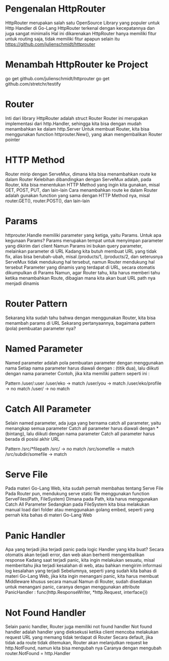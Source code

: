 # Pengenalan HttpRouter

HttpRouter merupakan salah satu OpenSource Library yang populer untuk Http Handler di Go-Lang
HttpRouter terkenal dengan kecepatannya dan juga sangat minimalis
Hal ini dikarenakan HttpRouter hanya memiliki fitur untuk routing saja, tidak memiliki fitur apapun selain itu
https://github.com/julienschmidt/httprouter

# Menambah HttpRouter ke Project

go get github.com/julienschmidt/httprouter
go get github.com/stretchr/testify

# Router

Inti dari library HttpRouter adalah struct Router
Router ini merupakan implementasi dari http.Handler, sehingga kita bisa dengan mudah menambahkan ke dalam http.Server
Untuk membuat Router, kita bisa menggunakan function httprouter.New(), yang akan mengembalikan Router pointer

# HTTP Method

Router mirip dengan ServeMux, dimana kita bisa menambahkan route ke dalam Router
Kelebihan dibandingkan dengan ServeMux adalah, pada Router, kita bisa menentukan HTTP Method yang ingin kita gunakan, misal GET, POST, PUT, dan lain-lain
Cara menambahkan route ke dalam Router adalah gunakan function yang sama dengan HTTP Method nya, misal router.GET(), router.POST(), dan lain-lain

# Params

httprouter.Handle memiliki parameter yang ketiga, yaitu Params. Untuk apa kegunaan Params?
Params merupakan tempat untuk menyimpan parameter yang dikirim dari client
Namun Params ini bukan query parameter, melainkan parameter di URL
Kadang kita butuh membuat URL yang tidak fix, alias bisa berubah-ubah, misal /products/1, /products/2, dan seterusnya
ServeMux tidak mendukung hal tersebut, namun Router mendukung hal tersebut
Parameter yang dinamis yang terdapat di URL, secara otomatis dikumpulkan di Params
Namun, agar Router tahu, kita harus memberi tahu ketika menambahkan Route, dibagian mana kita akan buat URL path nya menjadi dinamis

# Router Pattern

Sekarang kita sudah tahu bahwa dengan menggunakan Router, kita bisa menambah params di URL
Sekarang pertanyaannya, bagaimana pattern (pola) pembuatan parameter nya?

# Named Parameter

Named parameter adalah pola pembuatan parameter dengan menggunakan nama
Setiap nama parameter harus diawali dengan : (titik dua), lalu diikuti dengan nama parameter
Contoh, jika kita memiliki pattern seperti ini :

Pattern /user/:user
/user/eko -> match
/user/you -> match
/user/eko/profile -> no match
/user/ -> no match

# Catch All Parameter

Selain named parameter, ada juga yang bernama catch all parameter, yaitu menangkap semua parameter
Catch all parameter harus diawali dengan \* (bintang), lalu diikuti dengan nama parameter
Catch all parameter harus berada di posisi akhir URL

Pattern /src/\*filepath
/src/ -> no match
/src/somefile -> match
/src/subdir/somefile -> match

# Serve File

Pada materi Go-Lang Web, kita sudah pernah membahas tentang Serve File
Pada Router pun, mendukung serve static file menggunakan function ServeFiles(Path, FileSystem)
Dimana pada Path, kita harus menggunakan Catch All Parameter
Sedangkan pada FileSystem kita bisa melakukan manual load dari folder atau menggunakan golang embed, seperti yang pernah kita bahas di materi Go-Lang Web

# Panic Handler

Apa yang terjadi jika terjadi panic pada logic Handler yang kita buat?
Secara otomatis akan terjadi error, dan web akan berhenti mengembalikan response
Kadang saat terjadi panic, kita ingin melakukan sesuatu, misal memberitahu jika terjadi kesalahan di web, atau bahkan mengirim informasi log kesalahan yang terjadi
Sebelumnya, seperti yang sudah kita bahas di materi Go-Lang Web, jika kita ingin menangani panic, kita harus membuat Middleware khusus secara manual
Namun di Router, sudah disediakan untuk menangani panic, caranya dengan menggunakan attribute PanicHandler : func(http.ResponseWriter, \*http.Request, interface{})

# Not Found Handler

Selain panic handler, Router juga memiliki not found handler
Not found handler adalah handler yang dieksekusi ketika client mencoba melakukan request URL yang memang tidak terdapat di Router
Secara default, jika tidak ada route tidak ditemukan, Router akan melanjutkan request ke http.NotFound, namun kita bisa mengubah nya
Caranya dengan mengubah router.NotFound = http.Handler

